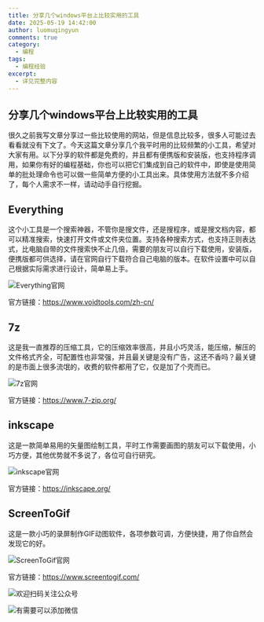 ```yaml
---
title: 分享几个windows平台上比较实用的工具
date: 2025-05-19 14:42:00
author: luomuqingyun
comments: true
category:
  - 编程
tags:
  - 编程经验
excerpt:
  - 详见完整内容
---
```

## 分享几个windows平台上比较实用的工具
很久之前我写文章分享过一些比较使用的网站，但是信息比较多，很多人可能过去看看就没有下文了。今天这篇文章分享几个我平时用的比较频繁的小工具，希望对大家有用。以下分享的软件都是免费的，并且都有便携版和安装版，也支持程序调用，如果你有好的编程基础，你也可以把它们集成到自己的软件中，即使是使用简单的批处理命令也可以做一些简单方便的小工具出来。具体使用方法就不多介绍了，每个人需求不一样，请动动手自行挖掘。
## Everything
这个小工具是一个搜索神器，不管你是搜文件，还是搜程序，或是搜文档内容，都可以精准搜索，快速打开文件或文件夹位置。支持各种搜索方式，也支持正则表达式，比电脑自带的文件搜索快不止几倍，需要的朋友可以自行下载使用，安装版，便携版都可供选择，请在官网自行下载符合自己电脑的版本。在软件设置中可以自己根据实际需求进行设计，简单易上手。

![Everything官网](https://files.mdnice.com/user/38598/9334116d-4f2e-47a6-b215-43ae1118f626.png)

官方链接：https://www.voidtools.com/zh-cn/

## 7z
这是我一直推荐的压缩工具，它的压缩效率很高，并且小巧灵活，能压缩，解压的文件格式齐全，可配置性也非常强，并且最关键是没有广告，这还不香吗？最关键的是市面上很多流氓的，收费的软件都用了它，仅是加了个壳而已。

![7z官网](https://files.mdnice.com/user/38598/24c42d78-897e-4dad-94b3-1a01a0c4da28.png)

官方链接：https://www.7-zip.org/

## inkscape
这是一款简单易用的矢量图绘制工具，平时工作需要画图的朋友可以下载使用，小巧方便，其他优势就不多说了，各位可自行研究。

![inkscape官网](https://files.mdnice.com/user/38598/b3653bd1-5a80-4f35-acdb-24ca927997c9.png)

官方链接：https://inkscape.org/

## ScreenToGif
这是一款小巧的录屏制作GIF动图软件，各项参数可调，方便快捷，用了你自然会发现它的好。

![ScreenToGif官网](https://files.mdnice.com/user/38598/86156805-ae57-4feb-b993-b12e48f987de.png)

官方链接：https://www.screentogif.com/

![欢迎扫码关注公众号](https://files.mdnice.com/user/38598/1bd2bd7e-7119-488a-96b5-86081258ac33.png)


![有需要可以添加微信](https://files.mdnice.com/user/38598/37e7b97e-a5c7-44d1-9e48-bbe22ab3141d.jpg)

